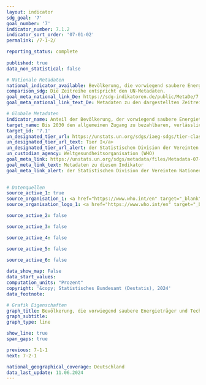 ```yaml
---
layout: indicator    
sdg_goal: '7'    
goal_number: '7'    
indicator_number: 7.1.2    
indicator_sort_order: '07-01-02'    
permalink: /7-1-2/    

reporting_status: complete
    
published: true    
data_non_statistical: false    

# Nationale Metadaten    
national_indicator_available: Bevölkerung, die vorwiegend saubere Energieträger und Technologien nutzt    
comparison_sdg: Die Zeitreihe entspricht den UN-Metadaten.    
goal_meta_national_link_De: https://sdg-indikatoren.de/public/MetaDe/7.1.2.pdf
goal_meta_national_link_text_De: Metadaten zu den dargestellten Zeitreihen    

# Globale Metadaten    
indicator_name: Anteil der Bevölkerung, der vorwiegend saubere Energieträger und Technologien nutzt    
target_name: Bis 2030 den allgemeinen Zugang zu bezahlbaren, verlässlichen und modernen Energiedienstleistungen sichern    
target_id: '7.1'    
un_designated_tier_url: https://unstats.un.org/sdgs/iaeg-sdgs/tier-classification/'    
un_designated_tier_url_text: Tier I</a>    
un_designated_tier_url_alert: der Statistischen Division der Vereinten Nationen    
un_custodian_agency: Weltgesundheitsorganisation (WHO)    
goal_meta_link: https://unstats.un.org/sdgs/metadata/files/Metadata-07-01-02.pdf    
goal_meta_link_text: Metadaten zu diesem Indikator    
goal_meta_link_alert: der Statistischen Division der Vereinten Nationen    
    

# Datenquellen
source_active_1: true
source_organisation_1: <a href="https://www.who.int/en" target="_blank" onclick="return confirm_alert('der Weltgesundheitsorganisation','De');" title="Klicken Sie hier um zur Website der Organisation Weltgesundheitsorganisation (WHO) zu gelangen."> Weltgesundheitsorganisation (WHO) </a>
source_organisation_logo_1: <a href="https://www.who.int/en" target="_blank" onclick="return confirm_alert('der Weltgesundheitsorganisation','De');"><img src="https://sdg-indikatoren.de/public/OrgImgDe/who.png" alt="Logo who" style="height:60px; width:148px"/></a>

source_active_2: false

source_active_3: false

source_active_4: false

source_active_5: false

source_active_6: false
    
data_show_map: False    
data_start_values:     
computation_units: "Prozent"    
copyright: '&copy; Statistisches Bundesamt (Destatis), 2024'    
data_footnote:     

# Grafik Eigenschaften    
graph_title: Bevölkerung, die vorwiegend saubere Energieträger und Technologien nutzt
graph_subtitle:     
graph_type: line    

show_line: true
span_gaps: true    

previous: 7-1-1    
next: 7-2-1    

national_geographical_coverage: Deutschland    
data_last_update: 11.06.2024    
---
```


<span></span>